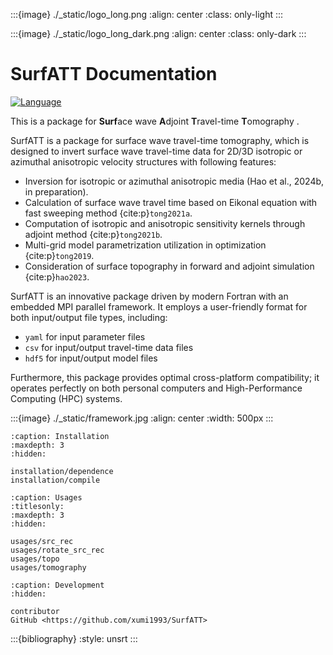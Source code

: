 :::{image} ./_static/logo_long.png
:align: center
:class: only-light
:::

:::{image} ./_static/logo_long_dark.png
:align: center
:class: only-dark
:::


# SurfATT Documentation

[![Language](https://img.shields.io/badge/-Fortran-734f96?logo=fortran&logoColor=white)](https://github.com/topics/fortran)

This is a package for **Surf**ace wave **A**djoint **T**ravel-time **T**omography .

SurfATT is a package for surface wave travel-time tomography, which is designed to invert surface wave travel-time data for 2D/3D isotropic or azimuthal anisotropic velocity structures with following features:

- Inversion for isotropic or azimuthal anisotropic media (Hao et al., 2024b, in preparation).
- Calculation of surface wave travel time based on Eikonal equation with fast sweeping method {cite:p}`tong2021a`.
- Computation of isotropic and anisotropic sensitivity kernels through adjoint method {cite:p}`tong2021b`.
- Multi-grid model parametrization utilization in optimization {cite:p}`tong2019`.
- Consideration of surface topography in forward and adjoint simulation {cite:p}`hao2023`.

SurfATT is an innovative package driven by modern Fortran with an embedded MPI parallel framework. It employs a user-friendly format for both input/output file types, including:

- `yaml` for input parameter files
- `csv` for input/output travel-time data files
- `hdf5` for input/output model files

Furthermore, this package provides optimal cross-platform compatibility; it operates perfectly on both personal computers and High-Performance Computing (HPC) systems.

:::{image} ./_static/framework.jpg
:align: center
:width: 500px
:::

```{toctree}
:caption: Installation
:maxdepth: 3
:hidden:

installation/dependence
installation/compile
```

```{toctree}
:caption: Usages
:titlesonly:
:maxdepth: 3
:hidden:

usages/src_rec
usages/rotate_src_rec
usages/topo
usages/tomography
```

```{toctree}
:caption: Development
:hidden:

contributor
GitHub <https://github.com/xumi1993/SurfATT>
```

:::{bibliography}
:style: unsrt
:::